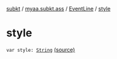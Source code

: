 [subkt](../../index.md) / [myaa.subkt.ass](../index.md) / [EventLine](index.md) / [style](./style.md)

# style

`var style: `[`String`](https://kotlinlang.org/api/latest/jvm/stdlib/kotlin/-string/index.html) [(source)](https://github.com/Myaamori/SubKt/blob/0.1.19/src/main/kotlin/myaa/subkt/ass/parser.kt#L463)
